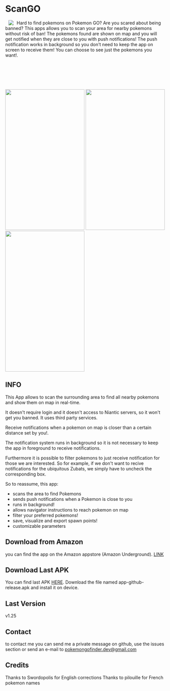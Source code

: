 # ScanGO

<a href="https://github.com/pompobit/ScanGO"><img src="https://github.com/pompobit/ScanGO/blob/master/images/radar2_114.png?raw=true" align="left" hspace="10" vspace="0"></a>

Hard to find pokemons on Pokemon GO? Are you scared about being banned? This apps allows you to scan your area for nearby pokemons without risk of ban!
The pokemons found are shown on map and you will get notified when they are close to you with push notifications!
The push notification works in background so you don't need to keep the app on screen to receive them!
You can choose to see just the pokemons you want!.

<br/>
<br/>
<br/>
<br/>
<br/>

<img src="https://github.com/pompobit/ScanGO/blob/master/images/Screenshot_20160810-151146.png" width="250" height="444">
<img src="https://github.com/pompobit/ScanGO/blob/master/images/Screenshot_20160810-151009.png" width="250" height="444">
<img src="https://github.com/pompobit/ScanGO/blob/master/images/Screenshot_20160725-131401.png" width="250" height="444">


## INFO

This App allows to scan the surrounding area to find all nearby pokemons and show them on map in real-time.

It doesn't require login and it doesn't access to Niantic servers, so it won't get you banned. It uses third party services.

Receive notifications when a pokemon on map is closer than a certain distance set by you!.

The notification system runs in background so it is not necessary to keep the app in foreground to receive notifications.

Furthermore it is possible to filter pokemons to just receive notification for those we are interested. So for example, if we don't want to recive notifications for the ubiquitous Zubats, we simply have to uncheck the corresponding box.

So to reassume, this app:
- scans the area to find Pokemons
- sends push notifications when a Pokemon is close to you
- runs in background!
- allows navigator instructions to reach pokemon on map
- filter your preferred pokemons!
- save, visualize and export spawn points!
- customizable parameters

## Download from Amazon

you can find the app on the Amazon appstore (Amazon Underground).
[LINK](https://www.amazon.com/ScanGO-Maps-Notifications-Pokemon-GO/dp/B01JF4YCUU/ref=sr_1_1?s=mobile-apps&ie=UTF8&qid=1472642211&sr=1-1&keywords=scango)

## Download Last APK 

You can find last APK [HERE](https://github.com/pompobit/ScanGO/releases).
Download the file named app-github-release.apk and install it on device.

## Last Version

v1.25

## Contact
to contact me you can send me a private message on github, use the issues section or send an e-mail to pokemongofinder.dev@gmail.com

## Credits
Thanks to Swordopolis for English corrections
Thanks to pilouille for French pokemon names
